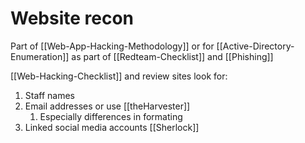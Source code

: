 # Website recon
Part of [[Web-App-Hacking-Methodology]] or for [[Active-Directory-Enumeration]] as part of [[Redteam-Checklist]] and [[Phishing]]

[[Web-Hacking-Checklist]] and review sites look for:
1. Staff names
1. Email addresses or use [[theHarvester]]
	1. Especially differences in formating
1. Linked social media accounts [[Sherlock]]